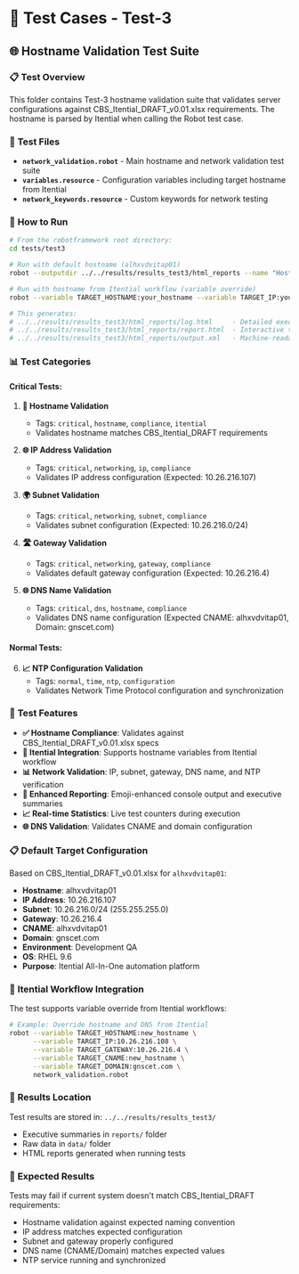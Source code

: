 # 🤖 Test Cases - Test-3

## 🌐 Hostname Validation Test Suite

### 📋 **Test Overview**
This folder contains Test-3 hostname validation suite that validates server configurations against CBS_Itential_DRAFT_v0.01.xlsx requirements. The hostname is parsed by Itential when calling the Robot test case.

### 📁 **Test Files**
- **`network_validation.robot`** - Main hostname and network validation test suite
- **`variables.resource`** - Configuration variables including target hostname from Itential
- **`network_keywords.resource`** - Custom keywords for network testing

### 🚀 **How to Run**

```bash
# From the robotframework root directory:
cd tests/test3

# Run with default hostname (alhxvdvitap01)
robot --outputdir ../../results/results_test3/html_reports --name "Hostname Validation Test-3" network_validation.robot

# Run with hostname from Itential workflow (variable override)
robot --variable TARGET_HOSTNAME:your_hostname --variable TARGET_IP:your_ip --outputdir ../../results/results_test3/html_reports network_validation.robot

# This generates:
# ../../results/results_test3/html_reports/log.html     - Detailed execution log
# ../../results/results_test3/html_reports/report.html  - Interactive test report
# ../../results/results_test3/html_reports/output.xml   - Machine-readable results
```

### 📊 **Test Categories**

#### **Critical Tests:**
1. **🔧 Hostname Validation**
   - Tags: `critical`, `hostname`, `compliance`, `itential`
   - Validates hostname matches CBS_Itential_DRAFT requirements

2. **🌐 IP Address Validation**
   - Tags: `critical`, `networking`, `ip`, `compliance`
   - Validates IP address configuration (Expected: 10.26.216.107)

3. **🌍 Subnet Validation**
   - Tags: `critical`, `networking`, `subnet`, `compliance`
   - Validates subnet configuration (Expected: 10.26.216.0/24)

4. **🛣️ Gateway Validation**
   - Tags: `critical`, `networking`, `gateway`, `compliance`
   - Validates default gateway configuration (Expected: 10.26.216.4)

5. **🌐 DNS Name Validation**
   - Tags: `critical`, `dns`, `hostname`, `compliance`
   - Validates DNS name configuration (Expected CNAME: alhxvdvitap01, Domain: gnscet.com)

#### **Normal Tests:**
6. **📈 NTP Configuration Validation**
   - Tags: `normal`, `time`, `ntp`, `configuration`
   - Validates Network Time Protocol configuration and synchronization

### 🎯 **Test Features**
- **✅ Hostname Compliance**: Validates against CBS_Itential_DRAFT_v0.01.xlsx specs
- **🔄 Itential Integration**: Supports hostname variables from Itential workflow
- **📊 Network Validation**: IP, subnet, gateway, DNS name, and NTP verification
- **🎨 Enhanced Reporting**: Emoji-enhanced console output and executive summaries
- **📈 Real-time Statistics**: Live test counters during execution
- **🌐 DNS Validation**: Validates CNAME and domain configuration

### 📋 **Default Target Configuration**
Based on CBS_Itential_DRAFT_v0.01.xlsx for `alhxvdvitap01`:
- **Hostname**: alhxvdvitap01
- **IP Address**: 10.26.216.107
- **Subnet**: 10.26.216.0/24 (255.255.255.0)
- **Gateway**: 10.26.216.4
- **CNAME**: alhxvdvitap01
- **Domain**: gnscet.com
- **Environment**: Development QA
- **OS**: RHEL 9.6
- **Purpose**: Itential All-In-One automation platform

### 🔄 **Itential Workflow Integration**
The test supports variable override from Itential workflows:
```bash
# Example: Override hostname and DNS from Itential
robot --variable TARGET_HOSTNAME:new_hostname \
      --variable TARGET_IP:10.26.216.108 \
      --variable TARGET_GATEWAY:10.26.216.4 \
      --variable TARGET_CNAME:new_hostname \
      --variable TARGET_DOMAIN:gnscet.com \
      network_validation.robot
```

### 📁 **Results Location**
Test results are stored in: `../../results/results_test3/`
- Executive summaries in `reports/` folder
- Raw data in `data/` folder
- HTML reports generated when running tests

### 🌟 **Expected Results**
Tests may fail if current system doesn't match CBS_Itential_DRAFT requirements:
- Hostname validation against expected naming convention
- IP address matches expected configuration
- Subnet and gateway properly configured
- DNS name (CNAME/Domain) matches expected values
- NTP service running and synchronized
